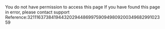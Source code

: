 You do not have permission to access this page If you have found this page in error, please contact support Reference:32111637384194432029448699759094980920034968299102359